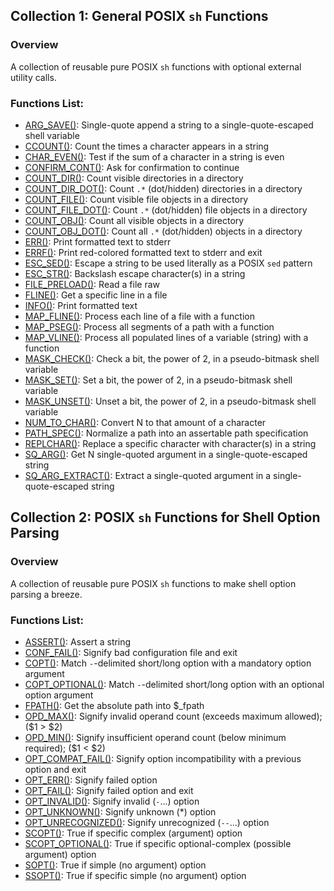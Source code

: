## Collection 1: General POSIX `sh` Functions

### Overview

A collection of reusable pure POSIX `sh` functions with optional external
utility calls.

### Functions List:

- [ARG_SAVE()](https://github.com/mscalindt/shell-glossary/blob/main/src/arg_save): Single-quote append a string to a single-quote-escaped shell variable
- [CCOUNT()](https://github.com/mscalindt/shell-glossary/blob/main/src/ccount): Count the times a character appears in a string
- [CHAR_EVEN()](https://github.com/mscalindt/shell-glossary/blob/main/src/char_even): Test if the sum of a character in a string is even
- [CONFIRM_CONT()](https://github.com/mscalindt/shell-glossary/blob/main/src/confirm_cont): Ask for confirmation to continue
- [COUNT_DIR()](https://github.com/mscalindt/shell-glossary/blob/main/src/count_dir): Count visible directories in a directory
- [COUNT_DIR_DOT()](https://github.com/mscalindt/shell-glossary/blob/main/src/count_dir_dot): Count `.*` (dot/hidden) directories in a directory
- [COUNT_FILE()](https://github.com/mscalindt/shell-glossary/blob/main/src/count_file): Count visible file objects in a directory
- [COUNT_FILE_DOT()](https://github.com/mscalindt/shell-glossary/blob/main/src/count_file_dot): Count `.*` (dot/hidden) file objects in a directory
- [COUNT_OBJ()](https://github.com/mscalindt/shell-glossary/blob/main/src/count_obj): Count all visible objects in a directory
- [COUNT_OBJ_DOT()](https://github.com/mscalindt/shell-glossary/blob/main/src/count_obj_dot): Count all `.*` (dot/hidden) objects in a directory
- [ERR()](https://github.com/mscalindt/shell-glossary/blob/main/src/err): Print formatted text to stderr
- [ERRF()](https://github.com/mscalindt/shell-glossary/blob/main/src/errF): Print red-colored formatted text to stderr and exit
- [ESC_SED()](https://github.com/mscalindt/shell-glossary/blob/main/src/esc_sed): Escape a string to be used literally as a POSIX `sed` pattern
- [ESC_STR()](https://github.com/mscalindt/shell-glossary/blob/main/src/esc_str): Backslash escape character(s) in a string
- [FILE_PRELOAD()](https://github.com/mscalindt/shell-glossary/blob/main/src/file_preload): Read a file raw
- [FLINE()](https://github.com/mscalindt/shell-glossary/blob/main/src/fline): Get a specific line in a file
- [INFO()](https://github.com/mscalindt/shell-glossary/blob/main/src/info): Print formatted text
- [MAP_FLINE()](https://github.com/mscalindt/shell-glossary/blob/main/src/map_fline): Process each line of a file with a function
- [MAP_PSEG()](https://github.com/mscalindt/shell-glossary/blob/main/src/map_pseg): Process all segments of a path with a function
- [MAP_VLINE()](https://github.com/mscalindt/shell-glossary/blob/main/src/map_vline): Process all populated lines of a variable (string) with a function
- [MASK_CHECK()](https://github.com/mscalindt/shell-glossary/blob/main/src/mask_check): Check a bit, the power of 2, in a pseudo-bitmask shell variable
- [MASK_SET()](https://github.com/mscalindt/shell-glossary/blob/main/src/mask_set): Set a bit, the power of 2, in a pseudo-bitmask shell variable
- [MASK_UNSET()](https://github.com/mscalindt/shell-glossary/blob/main/src/mask_unset): Unset a bit, the power of 2, in a pseudo-bitmask shell variable
- [NUM_TO_CHAR()](https://github.com/mscalindt/shell-glossary/blob/main/src/num_to_char): Convert N to that amount of a character
- [PATH_SPEC()](https://github.com/mscalindt/shell-glossary/blob/main/src/path_spec): Normalize a path into an assertable path specification
- [REPLCHAR()](https://github.com/mscalindt/shell-glossary/blob/main/src/replchar): Replace a specific character with character(s) in a string
- [SQ_ARG()](https://github.com/mscalindt/shell-glossary/blob/main/src/sq_arg): Get N single-quoted argument in a single-quote-escaped string
- [SQ_ARG_EXTRACT()](https://github.com/mscalindt/shell-glossary/blob/main/src/sq_arg_extract): Extract a single-quoted argument in a single-quote-escaped string

## Collection 2: POSIX `sh` Functions for Shell Option Parsing

### Overview

A collection of reusable pure POSIX `sh` functions to make shell option parsing
a breeze.

### Functions List:

- [ASSERT()](https://github.com/mscalindt/shell-glossary/blob/main/src/assert): Assert a string
- [CONF_FAIL()](https://github.com/mscalindt/shell-glossary/blob/main/src/conf_fail): Signify bad configuration file and exit
- [COPT()](https://github.com/mscalindt/shell-glossary/blob/main/src/copt): Match `-`-delimited short/long option with a mandatory option argument
- [COPT_OPTIONAL()](https://github.com/mscalindt/shell-glossary/blob/main/src/copt_optional): Match `-`-delimited short/long option with an optional option argument
- [FPATH()](https://github.com/mscalindt/shell-glossary/blob/main/src/fpath): Get the absolute path into $_fpath
- [OPD_MAX()](https://github.com/mscalindt/shell-glossary/blob/main/src/opd_max): Signify invalid operand count (exceeds maximum allowed); ($1 > $2)
- [OPD_MIN()](https://github.com/mscalindt/shell-glossary/blob/main/src/opd_min): Signify insufficient operand count (below minimum required); ($1 < $2)
- [OPT_COMPAT_FAIL()](https://github.com/mscalindt/shell-glossary/blob/main/src/opt_compat_fail): Signify option incompatibility with a previous option and exit
- [OPT_ERR()](https://github.com/mscalindt/shell-glossary/blob/main/src/opt_err): Signify failed option
- [OPT_FAIL()](https://github.com/mscalindt/shell-glossary/blob/main/src/opt_fail): Signify failed option and exit
- [OPT_INVALID()](https://github.com/mscalindt/shell-glossary/blob/main/src/opt_invalid): Signify invalid (`-`...) option
- [OPT_UNKNOWN()](https://github.com/mscalindt/shell-glossary/blob/main/src/opt_unknown): Signify unknown (*) option
- [OPT_UNRECOGNIZED()](https://github.com/mscalindt/shell-glossary/blob/main/src/opt_unrecognized): Signify unrecognized (`--`...) option
- [SCOPT()](https://github.com/mscalindt/shell-glossary/blob/main/src/scopt): True if specific complex (argument) option
- [SCOPT_OPTIONAL()](https://github.com/mscalindt/shell-glossary/blob/main/src/scopt_optional): True if specific optional-complex (possible argument) option
- [SOPT()](https://github.com/mscalindt/shell-glossary/blob/main/src/sopt): True if simple (no argument) option
- [SSOPT()](https://github.com/mscalindt/shell-glossary/blob/main/src/ssopt): True if specific simple (no argument) option
